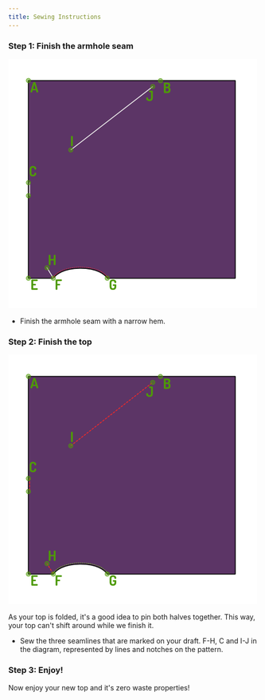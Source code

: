 ```yaml
---
title: Sewing Instructions
---
```


### Step 1: Finish the armhole seam

![Finsh the armhole seam](step03.png)

- Finish the armhole seam with a narrow hem.

### Step 2: Finish the top

![Sew the three seamlines that are marked on your draft](step04.png)

<Note>

As your top is folded, it's a good idea to pin both halves together.
This way, your top can't shift around while we finish it.

</Note>

- Sew the three seamlines that are marked on your draft. F-H, C and I-J in the diagram, represented by lines and notches on the pattern.

### Step 3: Enjoy!

Now enjoy your new top and it's zero waste properties!
